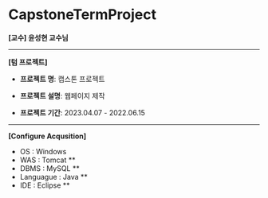 # CapstoneTermProject

**[교수] 윤성현 교수님**

---

**[텀 프로젝트]**

- **프로젝트 명**: 캡스톤 프로젝트
- **프로젝트 설명**: 웹페이지 제작

- **프로젝트 기간**: 2023.04.07 - 2022.06.15

 
---
**[Configure Acqusition]**

- OS : Windows <br>
- WAS : Tomcat **<br>
- DBMS : MySQL **<br>
- Languague : Java **<br>
- IDE : Eclipse **

